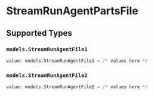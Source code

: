 # StreamRunAgentPartsFile


## Supported Types

### `models.StreamRunAgentFile1`

```python
value: models.StreamRunAgentFile1 = /* values here */
```

### `models.StreamRunAgentFile2`

```python
value: models.StreamRunAgentFile2 = /* values here */
```

